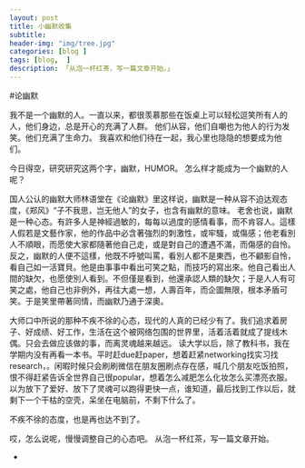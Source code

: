 ```yaml
---  
layout: post  
title: 小幽默收集
subtitle: 
header-img: "img/tree.jpg"
categories: [blog ]  
tags: [blog,  ]
description: 「从泡一杯红茶，写一篇文章开始。」  
---  
```



#论幽默

我不是一个幽默的人。一直以来，都很羡慕那些在饭桌上可以轻松逗笑所有人的人，他们身边，总是开心的充满了人群。
他们从容，他们自嘲也为他人的行为发笑。他们充满了生命力。
我喜欢和他们待在一起，我心里也隐隐的想要成为他们。

今日得空，研究研究这两个字，幽默，HUMOR。
怎么样才能成为一个幽默的人呢？

国人公认的幽默大师林语堂在《论幽默》里这样说，幽默是一种从容不迫达观态度，《郑风》“子不我思，岂无他人”的女子，也含有幽默的意味。
老舍也说，幽默是一种心态。有許多人是神經過敏的，每每以過度的感情看事，而不肯容人。這樣人假若是文藝作家，他的作品中必含著強烈的刺激性，或牢騷，或傷感；他老看別人不順眼，而愿使大家都隨著他自己走，或是對自己的遭遇不滿，而傷感的自怜。反之，幽默的人便不這樣，他既不呼號叫罵，看別人都不是東西，也不顧影自怜，看自己如一活寶貝。他是由事事中看出可笑之點，而技巧的寫出來。他自己看出人間的缺欠，也愿使別人看到。不但僅是看到，他還承認人類的缺欠；于是人人有可笑之處，他自己也非例外，再往大處一想，人壽百年，而企圖無限，根本矛盾可笑。于是笑里帶著同情，而幽默乃通于深奧。

大师口中所说的那种不疾不徐的心态，现代的人真的已经少有了。我们追求着房子、好成绩、好工作，生活在这个被网络包围的世界里，活着活着就成了提线木偶。只会去做应该做的事，而离灵魂越来越远。
读大学以后，除了教科书，我在学期内没有再看一本书。平时赶due赶paper，想着赶紧networking找实习找research，。闲暇时候只会刷刷微信在朋友圈刷点存在感，喊几个朋友吃饭拍照，恨不得赶紧告诉全世界自己很popular，想着怎么减肥怎么化妆怎么买漂亮衣服。以为放下了爱好、放下了灵魂可以跑得更快一点，谁知道，最后找到工作以后，就剩下一个干枯的空壳，呆坐在电脑前，不剩下什么了。

不疾不徐的态度，也是再也达不到了。

哎，怎么说呢，慢慢调整自己的心态吧。
从泡一杯红茶，写一篇文章开始。

*